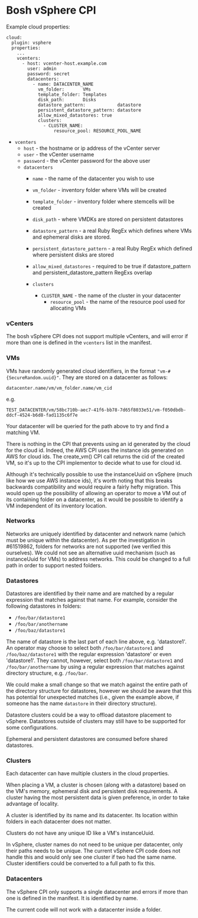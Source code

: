 # Bosh vSphere CPI

 
Example cloud properties:

```
cloud:
  plugin: vsphere
  properties:
	...
    vcenters:
      - host: vcenter-host.example.com
        user: admin
        password: secret
        datacenters:
          - name: DATACENTER_NAME
            vm_folder:       VMs
            template_folder: Templates
            disk_path:       Disks
            datastore_pattern:            datastore
            persistent_datastore_pattern: datastore
            allow_mixed_datastores: true
            clusters:
              - CLUSTER_NAME:
                  resource_pool: RESOURCE_POOL_NAME
```
* `vcenters`
	* `host` - the hostname or ip address of the vCenter server
	* `user` - the vCenter username
	* `password` - the vCenter password for the above user
	* `datacenters`
		* `name` - the name of the datacenter you wish to use
		* `vm_folder` - inventory folder where VMs will be created
		* `template_folder` - inventory folder where stemcells will be created
		* `disk_path` - where VMDKs are stored on persistent datastores
		* `datastore_pattern` - a real Ruby RegEx which defines where VMs and ephemeral disks are stored.
		* `persistent_datastore_pattern` - a real Ruby RegEx which defined where persistent disks are stored
		* `allow_mixed_datastores` - required to be true if datastore_pattern and persistent_datastore_pattern RegExs overlap

		* `clusters`
  			* `CLUSTER_NAME` - the name of the cluster in your datacenter
  				* `resource_pool` - the name of the resource pool used for allocating VMs




### vCenters

The bosh vSphere CPI does not support multiple vCenters, and will error if more than one is defined in the `vcenters` list in the manifest.

### VMs

VMs have randomly generated cloud identifiers, in the format `"vm-#{SecureRandom.uuid}"`. They are stored on a datacenter as follows:

`datacenter.name/vm/vm_folder.name/vm_cid`

e.g.

 `TEST_DATACENTER/vm/58bc710b-aec7-41f6-bb78-7d65f8033e51/vm-f050dbdb-ddcf-4524-b6d8-fad1135c6f7e` 

Your datacenter will be queried for the path above to try and find a matching VM.   

There is nothing in the CPI that prevents using an id generated by the cloud for the cloud id. Indeed, the AWS CPI uses the instance ids generated on AWS
for cloud ids. The create_vm() CPI call returns the cid of the created VM, so it's up to the CPI implementor to decide what to use for cloud id.

Although it's technically possible to use the instanceUuid on vSphere (much like how we use AWS instance ids), it's worth noting that this breaks backwards compatibility and would require a fairly hefty migration. This would open up the possibility of allowing an operator to move a VM out of its containing folder on a datacenter, as it would be possible to identify a VM independent of its inventory location.

### Networks

Networks are uniquely identified by datacenter and network name (which must be unique within the datacenter). As per the investigation in #61519862, folders for networks are not supported (we verified this ourselves). We could not see an alternative uuid mechanism (such as instanceUuid for VMs) to address networks. This could be changed to a full path in order to support nested folders.

### Datastores

Datastores are identified by their name and are matched by a regular expression that matches against that name. For example, consider the following datastores in folders:

- `/foo/bar/datastore1`
- `/foo/bar/anothername`
- `/foo/baz/datastore1`

The name of datastore is the last part of each line above, e.g. 'datastore1'. An operator may choose to select both `/foo/bar/datastore1` and `/foo/baz/datastore1` with the regular expression 'datastore' or even 'datastore1'. They cannot, however, select both `/foo/bar/datastore1` and `/foo/bar/anothername` by using a regular expression that matches against directory structure, e.g. `/foo/bar`.

We could make a small change so that we match against the entire path of the directory structure for datastores, however we should be aware that this has potential for unexpected matches (i.e., given the example above, if someone has the name `datastore` in their directory structure).

Datastore clusters could be a way to offload datastore placement to vSphere. Datastores outside of clusters may still have to be supported for some configurations.

Ephemeral and persistent datastores are consumed before shared datastores.

### Clusters

Each datacenter can have multiple clusters in the cloud properties.

When placing a VM, a cluster is chosen (along with a datastore) based on the VM's memory, ephemeral disk and persistent disk requirements. A cluster having the most persistent data is given preference, in order to take advantage of locality.

A cluster is identified by its name and its datacenter. Its location within folders in each datacenter does not matter.

Clusters do not have any unique ID like a VM's instanceUuid.

In vSphere, cluster names do not need to be unique per datacenter, only their paths needs to be unique. The current vSphere CPI code does not handle this and would only see one cluster if two had the same name. Cluster identifiers could be converted to a full path to fix this.

### Datacenters

The vSphere CPI only supports a single datacenter and errors if more than one is defined in the manifest. It is identified by name.

The current code will not work with a datacenter inside a folder.

